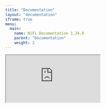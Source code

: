 ```yaml
---
title: "Documentation"
layout: "documentation"
iframe: true
menu:
  main:
    name: NiFi Documentation 1.24.0
    parent: "Documentation"
    weight: 2
---
```




<iframe class="documentation-container" src="https://nifi.apache.org/docs/nifi-docs/"></iframe>